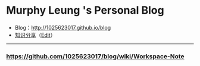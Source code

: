 # Murphy Leung 's Personal Blog

  - Blog：http://1025623017.github.io/blog
  - [知识分享](https://github.com/1025623017/blog/tree/gh-pages)（[Edit](https://github.com/1025623017/blog/edit/gh-pages/README.md)）



------



### https://github.com/1025623017/blog/wiki/Workspace-Note
